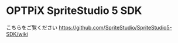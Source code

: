OPTPiX SpriteStudio 5 SDK
=================

こちらをご覧ください
https://github.com/SpriteStudio/SpriteStudio5-SDK/wiki
